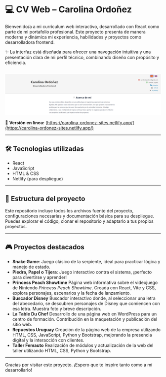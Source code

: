 # 💻 CV Web – Carolina Ordoñez

Bienvenido/a a mi currículum web interactivo, desarrollado con React como parte de mi portafolio profesional. Este proyecto presenta de manera moderna y dinámica mi experiencia, habilidades y proyectos como desarrolladora frontend.

✨ La interfaz está diseñada para ofrecer una navegación intuitiva y una presentación clara de mi perfil técnico, combinando diseño con propósito y eficiencia.

## 
**![CV Web de Carolina Ordoñez](src/assets/images/mi-cv.png)**

🔗 **Versión en línea:** [https://carolina-ordonez-sites.netlify.app/](https://carolina-ordonez-sites.netlify.app/)

---

## 🛠️ Tecnologías utilizadas

* React
* JavaScript
* HTML & CSS
* Netlify (para despliegue)

---

## 📁 Estructura del proyecto

Este repositorio incluye todos los archivos fuente del proyecto, configuraciones necesarias y documentación básica para su despliegue. Puedes explorar el código, clonar el repositorio y adaptarlo a tus propios proyectos.

---

## 🎮 Proyectos destacados

* **Snake Game**: Juego clásico de la serpiente, ideal para practicar lógica y manejo de estado.
* **Piedra, Papel o Tijera**: Juego interactivo contra el sistema, ¡perfecto para divertirse y aprender!
* **Princess Peach Showtime**
    Página web informativa sobre el videojuego de Nintendo *Princess Peach Showtime*. Creada con React, Vite y CSS, explora personajes, escenarios y la fecha de lanzamiento.
* **Buscador Disney**
    Buscador interactivo donde, al seleccionar una letra del abecedario, se descubren personajes de Disney que comiencen con esa letra. Muestra foto y breve descripción.
* **La Table Du Chef**
    Desarrollo de una página web en WordPress para un centro de formación. Contribución en la maquetación y publicación del sitio web.
* **Repuestos Uruguay**
    Creación de la página web de la empresa utilizando HTML, CSS, JavaScript, Python y Bootstrap, mejorando la presencia digital y la interacción con clientes.
* **Taller Femauto**
    Realización de módulos y actualización de la web del taller utilizando HTML, CSS, Python y Bootstrap.

---

Gracias por visitar este proyecto. ¡Espero que te inspire tanto como a mí desarrollarlo!
